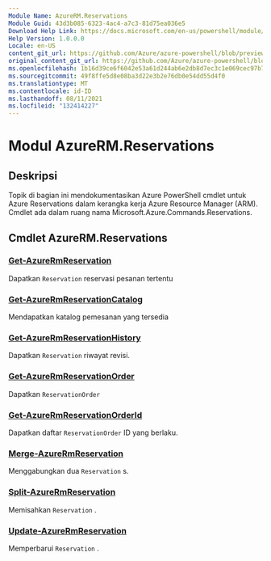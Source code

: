 ```yaml
---
Module Name: AzureRM.Reservations
Module Guid: 43d3b085-6323-4ac4-a7c3-81d75ea036e5
Download Help Link: https://docs.microsoft.com/en-us/powershell/module/azurerm.reservations
Help Version: 1.0.0.0
Locale: en-US
content_git_url: https://github.com/Azure/azure-powershell/blob/preview/src/ResourceManager/Reservations/Commands.Reservations/help/AzureRM.Reservations.md
original_content_git_url: https://github.com/Azure/azure-powershell/blob/preview/src/ResourceManager/Reservations/Commands.Reservations/help/AzureRM.Reservations.md
ms.openlocfilehash: 1b16d39ce6f6042e53a61d244ab6e2db8d7ec3c1e069cec97b73e9b087d2b695
ms.sourcegitcommit: 49f8ffe5d8e08ba3d22e3b2e76db0e54dd55d4f0
ms.translationtype: MT
ms.contentlocale: id-ID
ms.lasthandoff: 08/11/2021
ms.locfileid: "132414227"
---
```

# Modul AzureRM.Reservations
## Deskripsi
Topik di bagian ini mendokumentasikan Azure PowerShell cmdlet untuk Azure Reservations dalam kerangka kerja Azure Resource Manager (ARM). Cmdlet ada dalam ruang nama Microsoft.Azure.Commands.Reservations.

## Cmdlet AzureRM.Reservations
### [Get-AzureRmReservation](Get-AzureRmReservation.md)
Dapatkan `Reservation` reservasi pesanan tertentu

### [Get-AzureRmReservationCatalog](Get-AzureRmReservationCatalog.md)
Mendapatkan katalog pemesanan yang tersedia

### [Get-AzureRmReservationHistory](Get-AzureRmReservationHistory.md)
Dapatkan `Reservation` riwayat revisi.

### [Get-AzureRmReservationOrder](Get-AzureRmReservationOrder.md)
Dapatkan `ReservationOrder`

### [Get-AzureRmReservationOrderId](Get-AzureRmReservationOrderId.md)
Dapatkan daftar `ReservationOrder` ID yang berlaku.

### [Merge-AzureRmReservation](Merge-AzureRmReservation.md)
Menggabungkan dua `Reservation` s.

### [Split-AzureRmReservation](Split-AzureRmReservation.md)
Memisahkan `Reservation` .

### [Update-AzureRmReservation](Update-AzureRmReservation.md)
Memperbarui `Reservation` .

